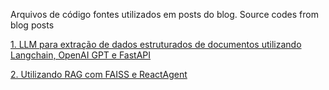 Arquivos de código fontes utilizados em posts do blog.
Source codes from blog posts

[1. LLM para extração de dados estruturados de documentos utilizando Langchain, OpenAI GPT e FastAPI](./fastapi-genai/)

[2. Utilizando RAG com FAISS e ReactAgent](./genai-faiss-reactagent/)
